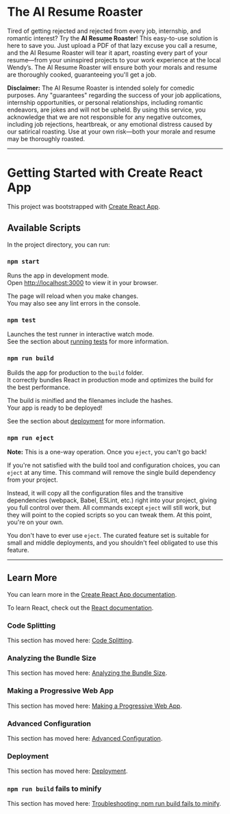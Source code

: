 # The AI Resume Roaster

Tired of getting rejected and rejected from every job, internship, and romantic interest? Try the **AI Resume Roaster**! This easy-to-use solution is here to save you. Just upload a PDF of that lazy excuse you call a resume, and the AI Resume Roaster will tear it apart, roasting every part of your resume—from your uninspired projects to your work experience at the local Wendy’s. The AI Resume Roaster will ensure both your morals and resume are thoroughly cooked, guaranteeing you'll get a job.

**Disclaimer:** The AI Resume Roaster is intended solely for comedic purposes. Any "guarantees" regarding the success of your job applications, internship opportunities, or personal relationships, including romantic endeavors, are jokes and will not be upheld. By using this service, you acknowledge that we are not responsible for any negative outcomes, including job rejections, heartbreak, or any emotional distress caused by our satirical roasting. Use at your own risk—both your morale and resume may be thoroughly roasted.

---

# Getting Started with Create React App

This project was bootstrapped with [Create React App](https://github.com/facebook/create-react-app).

## Available Scripts

In the project directory, you can run:

### `npm start`

Runs the app in development mode.\
Open [http://localhost:3000](http://localhost:3000) to view it in your browser.

The page will reload when you make changes.\
You may also see any lint errors in the console.

### `npm test`

Launches the test runner in interactive watch mode.\
See the section about [running tests](https://facebook.github.io/create-react-app/docs/running-tests) for more information.

### `npm run build`

Builds the app for production to the `build` folder.\
It correctly bundles React in production mode and optimizes the build for the best performance.

The build is minified and the filenames include the hashes.\
Your app is ready to be deployed!

See the section about [deployment](https://facebook.github.io/create-react-app/docs/deployment) for more information.

### `npm run eject`

**Note:** This is a one-way operation. Once you `eject`, you can't go back!

If you're not satisfied with the build tool and configuration choices, you can `eject` at any time. This command will remove the single build dependency from your project.

Instead, it will copy all the configuration files and the transitive dependencies (webpack, Babel, ESLint, etc.) right into your project, giving you full control over them. All commands except `eject` will still work, but they will point to the copied scripts so you can tweak them. At this point, you're on your own.

You don't have to ever use `eject`. The curated feature set is suitable for small and middle deployments, and you shouldn't feel obligated to use this feature.

---

## Learn More

You can learn more in the [Create React App documentation](https://facebook.github.io/create-react-app/docs/getting-started).

To learn React, check out the [React documentation](https://reactjs.org/).

### Code Splitting

This section has moved here: [Code Splitting](https://facebook.github.io/create-react-app/docs/code-splitting).

### Analyzing the Bundle Size

This section has moved here: [Analyzing the Bundle Size](https://facebook.github.io/create-react-app/docs/analyzing-the-bundle-size).

### Making a Progressive Web App

This section has moved here: [Making a Progressive Web App](https://facebook.github.io/create-react-app/docs/making-a-progressive-web-app).

### Advanced Configuration

This section has moved here: [Advanced Configuration](https://facebook.github.io/create-react-app/docs/advanced-configuration).

### Deployment

This section has moved here: [Deployment](https://facebook.github.io/create-react-app/docs/deployment).

### `npm run build` fails to minify

This section has moved here: [Troubleshooting: npm run build fails to minify](https://facebook.github.io/create-react-app/docs/troubleshooting#npm-run-build-fails-to-minify).
